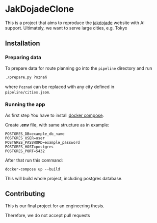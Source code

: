 # JakDojadeClone

This is a project that aims to reproduce the [jakdojade](https://jakdojade.pl) website with AI support. Ultimately, we want to serve large cities, e.g. Tokyo

## Installation

### Preparing data

To prepare data for route planning go into the `pipeline` directory and run

```bash
./prepare.py Poznań
```

where `Poznań` can be replaced with any city defined in `pipeline/cities.json`.

### Running the app

As first step You have to install [docker compose](https://docs.docker.com/compose/install/).

Create <b>.env</b> file, with same structure as in example:
```
POSTGRES_DB=example_db_name
POSTGRES_USER=user
POSTGRES_PASSWORD=example_password
POSTGRES_HOST=postgres
POSTGRES_PORT=5432
```


After that run this command:

```
docker-compose up --build
```

This will build whole project, including postgres database.


## Contributing


This is our final project for an engineering thesis. 

Therefore, we do not accept pull requests
